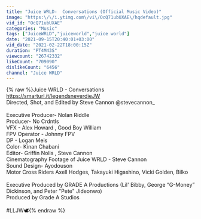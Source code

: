 ```yaml
---
title: "Juice WRLD-  Conversations (Official Music Video)"
image: "https:\/\/i.ytimg.com\/vi\/OcQ71ubUXAE\/hqdefault.jpg"
vid_id: "OcQ71ubUXAE"
categories: "Music"
tags: ["JuiceWRLD","juiceworld","juice world"]
date: "2021-09-15T20:40:01+03:00"
vid_date: "2021-02-22T18:00:15Z"
duration: "PT4M43S"
viewcount: "26742332"
likeCount: "709090"
dislikeCount: "6456"
channel: "Juice WRLD"
---
```

{% raw %}Juice WRLD - Conversations <br /><a rel="nofollow" target="blank" href="https://smarturl.it/legendsneverdieJW">https://smarturl.it/legendsneverdieJW</a><br />Directed, Shot, and Edited by Steve Cannon @stevecannon_<br /><br />Executive Producer- Nolan Riddle<br />Producer- No Crdntls<br />VFX - Alex Howard , Good Boy William <br />FPV Operator - Johnny FPV<br />DP - Logan Meis<br />Color-  Kinan Chabani<br />Editor- Griffin Nolis , Steve Cannon<br />Cinematography Footage of Juice WRLD - Steve Cannon<br />Sound Design-  Ayodouson<br />Motor Cross Riders Axell Hodges, Takayuki Higashino, Vicki Golden, Bilko<br /><br />Executive Produced by GRADE A Productions (Lil' Bibby, George “G-Money” Dickinson, and Peter &quot;Pete&quot; Jideonwo)<br />Produced by Grade A Studios<br /><br />#LLJW🕊{% endraw %}
